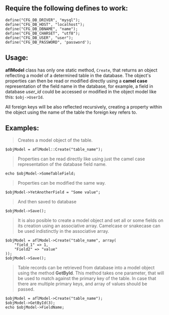 ## Require the following defines to work:
```
define("CFG_DB_DRIVER", "mysql");
define("CFG_DB_HOST", "localhost");
define("CFG_DB_DBNAME", "name");
define("CFG_DB_CHARSET", "utf8");
define("CFG_DB_USER", "user");
define("CFG_DB_PASSWORD", 'password');
```
## Usage:

**aflModel** class has only one static method, `Create`, that returns an object
reflecting a model of a determined table in the database. The object's properties can then be read or modified directly using a **camel case**
representation of the field name in the database, for example, a field in database *user_id*
could be accessed or modified in the object model like this: `$obj->UserId`.

All foreign keys will be also reflected recursively, creating a property within the object using the name of the table the foreign key refers to.
## Examples:

> Creates a model object of the table.

`$objModel = aflModel::Create("table_name");`

> Properties can be read directly like using just the camel case representation of the database field name.

`echo $objModel->SomeTableField;`

> Properties can be modified the same way.

`$objModel->YetAnotherField = "Some value";`

> And then saved to database

`$objModel->Save();`

> It is also posible to create a model object and set all or some fields on its creation using an associative array. Camelcase or snakecase can be used indistinctly in the associative array.

```
$objModel = aflModel->Create("table_name", array(
    "field_1" => 1,
    "Field2" => "value"
));
$objModel->Save();
```

> Table records can be retrieved from database into a model object using the method **GetById**. This method takes one parameter, that will be used to match against the primary key of the table. In case that there are multiple primary keys, and array of values should be passed.

```
$objModel = aflModel->Create("table_name");
$objModel->GetById(3);
echo $objModel->FieldName;
```
